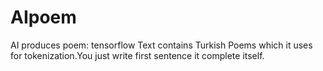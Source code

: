 # AIpoem
AI produces poem: tensorflow
Text contains Turkish Poems which it uses for tokenization.You just write first sentence it complete itself.
